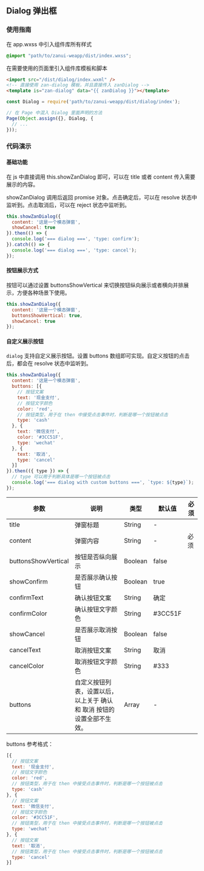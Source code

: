 ## Dialog 弹出框

### 使用指南
在 app.wxss 中引入组件库所有样式
```css
@import "path/to/zanui-weapp/dist/index.wxss";
```

在需要使用的页面里引入组件库模板和脚本
```html
<import src="/dist/dialog/index.wxml" />
<!-- 直接使用 zan-dialog 模板，并且直接传入 zanDialog -->
<template is="zan-dialog" data="{{ zanDialog }}"></template>
```
```js
const Dialog = require('path/to/zanui-weapp/dist/dialog/index');

// 在 Page 中混入 Dialog 里面声明的方法
Page(Object.assign({}, Dialog, {
  // ...
}));
```

### 代码演示
#### 基础功能
在 js 中直接调用 this.showZanDialog 即可，可以在 title 或者 content 传入需要展示的内容。

showZanDialog 调用后返回 promise 对象。点击确定后，可以在 resolve 状态中监听到。点击取消后，可以在 reject 状态中监听到。
```js
this.showZanDialog({
  content: '这是一个模态弹窗',
  showCancel: true
}).then(() => {
  console.log('=== dialog ===', 'type: confirm');
}).catch(() => {
  console.log('=== dialog ===', 'type: cancel');
});
```

#### 按钮展示方式
按钮可以通过设置 buttonsShowVertical 来切换按钮纵向展示或者横向并排展示，方便各种场景下使用。
```js
this.showZanDialog({
  content: '这是一个模态弹窗',
  buttonsShowVertical: true,
  showCancel: true
});
```

#### 自定义展示按钮
`dialog` 支持自定义展示按钮。设置 buttons 数组即可实现。自定义按钮的点击后，都会在 resolve 状态中监听到。
```js
this.showZanDialog({
  content: '这是一个模态弹窗',
  buttons: [{
    // 按钮文案
    text: '现金支付',
    // 按钮文字颜色
    color: 'red',
    // 按钮类型，用于在 then 中接受点击事件时，判断是哪一个按钮被点击
    type: 'cash'
  }, {
    text: '微信支付',
    color: '#3CC51F',
    type: 'wechat'
  }, {
    text: '取消',
    type: 'cancel'
  }]
}).then(({ type }) => {
  // type 可以用于判断具体是哪一个按钮被点击
  console.log('=== dialog with custom buttons ===', `type: ${type}`);
});
```

| 参数       | 说明      | 类型       | 默认值       | 必须      |
|-----------|-----------|-----------|-------------|-------------|
| title | 弹窗标题 | String | - | |
| content | 弹窗内容 | String  | - | 必须 |
| buttonsShowVertical | 按钮是否纵向展示 | Boolean  | false | |
| showConfirm | 是否展示确认按钮 | Boolean  | true | |
| confirmText | 确认按钮文案 | String  | 确定 | |
| confirmColor | 确认按钮文字颜色 | String | #3CC51F | |
| showCancel | 是否展示取消按钮 | Boolean  | false | |
| cancelText | 取消按钮文案 | String  | 取消 | |
| cancelColor | 取消按钮文字颜色 | String  | #333 | |
| buttons | 自定义按钮列表，设置以后，以上关于 确认 和 取消 按钮的设置全部不生效。| Array | - | |

buttons 参考格式：
```js
[{
  // 按钮文案
  text: '现金支付',
  // 按钮文字颜色
  color: 'red',
  // 按钮类型，用于在 then 中接受点击事件时，判断是哪一个按钮被点击
  type: 'cash'
}, {
  // 按钮文案
  text: '微信支付',
  // 按钮文字颜色
  color: '#3CC51F',
  // 按钮类型，用于在 then 中接受点击事件时，判断是哪一个按钮被点击
  type: 'wechat'
}, {
  // 按钮文案
  text: '取消',
  // 按钮类型，用于在 then 中接受点击事件时，判断是哪一个按钮被点击
  type: 'cancel'
}]
```

